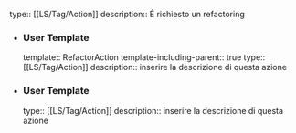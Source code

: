 type:: [[LS/Tag/Action]]
description:: É richiesto un refactoring

- ### User Template
  template:: RefactorAction
  template-including-parent:: true
  type:: [[LS/Tag/Action]]
  description:: inserire la descrizione di questa azione
- ### User Template
  type:: [[LS/Tag/Action]]
  description:: inserire la descrizione di questa azione